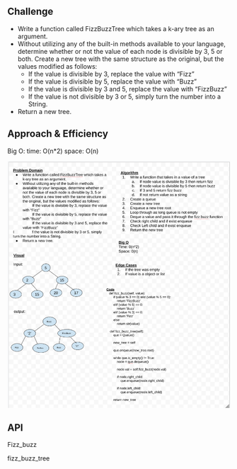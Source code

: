 ## Challenge
<!-- Description of the challenge -->
- Write a function called FizzBuzzTree which takes a k-ary tree as an argument.
- Without utilizing any of the built-in methods available to your language, determine whether or not the value of each node is divisible by 3, 5 or both. Create a new tree with the same structure as the original, but the values modified as follows:
    - If the value is divisible by 3, replace the value with “Fizz”
    - If the value is divisible by 5, replace the value with “Buzz”
    - If the value is divisible by 3 and 5, replace the value with “FizzBuzz”
    - If the value is not divisible by 3 or 5, simply turn the number into a String.
- Return a new tree.

## Approach & Efficiency
<!-- What approach did you take? Why? What is the Big O space/time for this approach? -->
Big O:
time: O(n*2)
space: O(n)

![fizzbuzz](../../assets/fizztree.png)

## API
<!-- Description of each method publicly available in each of your trees -->
Fizz_buzz

fizz_buzz_tree